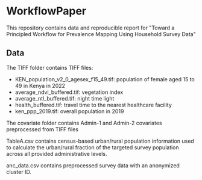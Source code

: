 # WorkflowPaper
This repository contains data and reproducible report for "Toward a Principled Workflow for Prevalence Mapping Using Household Survey Data"

## Data

 The TIFF folder contains TIFF files:

 - KEN_population_v2_0_agesex_f15_49.tif: population of female aged 15 to 49 in Kenya in 2022
 - average_ndvi_buffered.tif: vegetation index 
 - average_ntl_buffered.tif: night time light
 - health_buffered.tif: travel time to the nearest healthcare facility
 - ken_ppp_2019.tif: overall population in 2019
 
The covariate folder contains Admin-1 and Admin-2 covariates preprocessed from TIFF files

TableA.csv contains census-based urban/rural population information used to calculate the urban/rural fraction of the targeted survey population across all provided administrative levels. 

anc_data.csv contains preprocessed survey data with an anonymized cluster ID.

